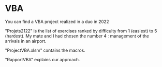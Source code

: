 # VBA
You can find a VBA project realized in a duo in 2022

"Projets2122" is the list of exercises ranked by difficulty from 1 (easiest) to 5 (hardest).
My mate and I had chosen the number 4 : management of the arrivals in an airport.

"ProjectVBA.xlsm" contains the macros.

"RapportVBA" explains our approach.
